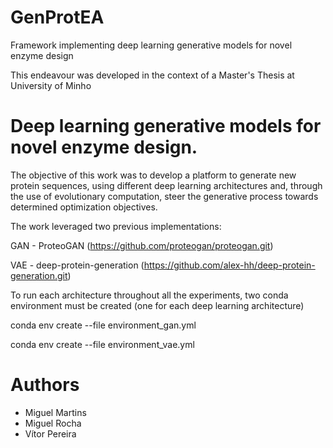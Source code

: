 # GenProtEA
Framework implementing deep learning generative models for novel enzyme design

This endeavour was developed in the context of a Master's Thesis at University of Minho 

# Deep learning generative models for novel enzyme design.

The objective of this work was to develop a platform to generate new protein sequences, using different deep learning architectures and, 
through the use of evolutionary computation, steer the generative process towards determined optimization objectives. 

The work leveraged two previous implementations:

GAN - ProteoGAN (https://github.com/proteogan/proteogan.git)

VAE - deep-protein-generation (https://github.com/alex-hh/deep-protein-generation.git)

To run each architecture throughout all the experiments, two conda environment must be created (one for each deep learning architecture)

conda env create --file environment_gan.yml

conda env create --file environment_vae.yml

# Authors

- Miguel Martins
- Miguel Rocha
- Vítor Pereira

